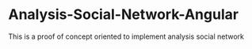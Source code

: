 # Analysis-Social-Network-Angular
This is a proof of concept oriented to implement analysis social network
